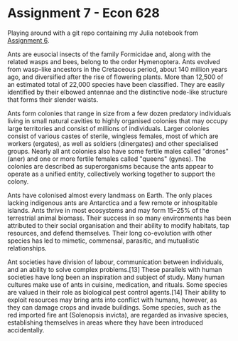 # Assignment 7 - Econ 628

Playing around with a git repo containing my Julia notebook from [Assignment 6](https://github.com/maxnorton/ECON628_2018/tree/maxwork/notebooks/max/assignment6).

Ants are eusocial insects of the family Formicidae and, along with the related wasps and bees, belong to the order Hymenoptera. Ants evolved from wasp-like ancestors in the Cretaceous period, about 140 million years ago, and diversified after the rise of flowering plants. More than 12,500 of an estimated total of 22,000 species have been classified. They are easily identified by their elbowed antennae and the distinctive node-like structure that forms their slender waists.

Ants form colonies that range in size from a few dozen predatory individuals living in small natural cavities to highly organised colonies that may occupy large territories and consist of millions of individuals. Larger colonies consist of various castes of sterile, wingless females, most of which are workers (ergates), as well as soldiers (dinergates) and other specialised groups. Nearly all ant colonies also have some fertile males called "drones" (aner) and one or more fertile females called "queens" (gynes). The colonies are described as superorganisms because the ants appear to operate as a unified entity, collectively working together to support the colony.

Ants have colonised almost every landmass on Earth. The only places lacking indigenous ants are Antarctica and a few remote or inhospitable islands. Ants thrive in most ecosystems and may form 15–25% of the terrestrial animal biomass. Their success in so many environments has been attributed to their social organisation and their ability to modify habitats, tap resources, and defend themselves. Their long co-evolution with other species has led to mimetic, commensal, parasitic, and mutualistic relationships.

Ant societies have division of labour, communication between individuals, and an ability to solve complex problems.[13] These parallels with human societies have long been an inspiration and subject of study. Many human cultures make use of ants in cuisine, medication, and rituals. Some species are valued in their role as biological pest control agents.[14] Their ability to exploit resources may bring ants into conflict with humans, however, as they can damage crops and invade buildings. Some species, such as the red imported fire ant (Solenopsis invicta), are regarded as invasive species, establishing themselves in areas where they have been introduced accidentally.

